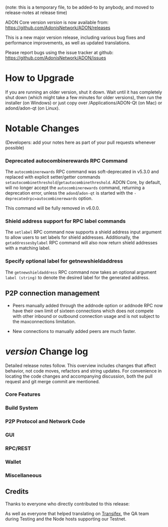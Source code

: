 (note: this is a temporary file, to be added-to by anybody, and moved to release-notes at release time)

ADON Core version *version* is now available from:  <https://github.com/AdonisNetwork/ADON/releases>

This is a new major version release, including various bug fixes and performance improvements, as well as updated translations.

Please report bugs using the issue tracker at github: <https://github.com/AdonisNetwork/ADON/issues>


How to Upgrade
==============

If you are running an older version, shut it down. Wait until it has completely shut down (which might take a few minutes for older versions), then run the installer (on Windows) or just copy over /Applications/ADON-Qt (on Mac) or adond/adon-qt (on Linux).

Notable Changes
==============

(Developers: add your notes here as part of your pull requests whenever possible)


### Deprecated autocombinerewards RPC Command

The `autocombinerewards` RPC command was soft-deprecated in v5.3.0 and replaced with explicit setter/getter commands `setautocombinethreshold`/`getautocombinethreshold`. ADON Core, by default, will no longer accept the `autocombinerewards` command, returning a deprecation error, unless the `adond`/`adon-qt` is started with the `-deprecatedrpc=autocombinerewards` option.

This command will be fully removed in v6.0.0.

### Shield address support for RPC label commands

The `setlabel` RPC command now supports a shield address input argument to allow users to set labels for shield addresses. Additionally, the `getaddressesbylabel` RPC command will also now return shield addresses with a matching label.

### Specify optional label for getnewshieldaddress

The `getnewshieldaddress` RPC command now takes an optional argument `label (string)` to denote the desired label for the generated address.

P2P connection management
--------------------------

- Peers manually added through the addnode option or addnode RPC now have their own
  limit of sixteen connections which does not compete with other inbound or outbound
  connection usage and is not subject to the maxconnections limitation.

- New connections to manually added peers are much faster.

*version* Change log
==============

Detailed release notes follow. This overview includes changes that affect behavior, not code moves, refactors and string updates. For convenience in locating the code changes and accompanying discussion, both the pull request and git merge commit are mentioned.

### Core Features

### Build System

### P2P Protocol and Network Code

### GUI

### RPC/REST

### Wallet

### Miscellaneous

## Credits

Thanks to everyone who directly contributed to this release:


As well as everyone that helped translating on [Transifex](https://www.transifex.com/projects/p/AdonisNetwork-translations/), the QA team during Testing and the Node hosts supporting our Testnet.
